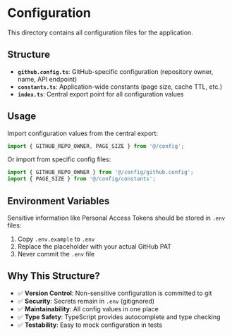 # Configuration

This directory contains all configuration files for the application.

## Structure

- **`github.config.ts`**: GitHub-specific configuration (repository owner, name, API endpoint)
- **`constants.ts`**: Application-wide constants (page size, cache TTL, etc.)
- **`index.ts`**: Central export point for all configuration values

## Usage

Import configuration values from the central export:

```typescript
import { GITHUB_REPO_OWNER, PAGE_SIZE } from '@/config';
```

Or import from specific config files:

```typescript
import { GITHUB_REPO_OWNER } from '@/config/github.config';
import { PAGE_SIZE } from '@/config/constants';
```

## Environment Variables

Sensitive information like Personal Access Tokens should be stored in `.env` files:

1. Copy `.env.example` to `.env`
2. Replace the placeholder with your actual GitHub PAT
3. Never commit the `.env` file

## Why This Structure?

- ✅ **Version Control**: Non-sensitive configuration is committed to git
- ✅ **Security**: Secrets remain in `.env` (gitignored)
- ✅ **Maintainability**: All config values in one place
- ✅ **Type Safety**: TypeScript provides autocomplete and type checking
- ✅ **Testability**: Easy to mock configuration in tests
